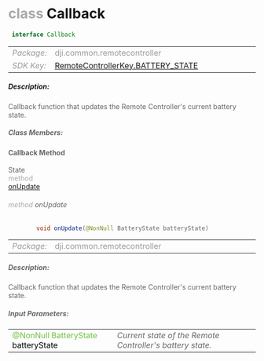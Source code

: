 <div class="article"><h1 ><font color="#AAA">class </font>Callback</h1></div>

~~~java
 interface Callback 
~~~

<html><table class="table-supportedby"><tr valign="top"><td width=15%><font color="#999"><i>Package:</i></td><td width=85%><font color="#999">dji.common.remotecontroller</td></tr><tr valign="top"><td width=15%><font color="#999"><i>SDK Key:</i></td><td width=85%><font color="#999"><a href="/Components/KeyManager/DJIRemoteControllerKey.html#remotecontrollerkey_battery_state_key">RemoteControllerKey.BATTERY_STATE</a></td></tr></table></html>



##### Description:



<font color="#666">Callback function that updates the Remote Controller's current battery state.



##### Class Members:



#### Callback Method

<div class="api-row" id="djiremotecontroller_updatebatterystate"><div class="api-col left">State</div><div class="api-col middle" style="color:#AAA">method</div><div class="api-col right"><a class="trigger" href="#djiremotecontroller_updatebatterystate_inline">onUpdate</a></div></div><div class="inline-doc" id="djiremotecontroller_updatebatterystate_inline"

><div class="article"><h6 ><font color="#AAA">method </font>onUpdate</h6></div>

~~~java
        void onUpdate(@NonNull BatteryState batteryState)
~~~

<html><table class="table-supportedby"><tr valign="top"><td width=15%><font color="#999"><i>Package:</i></td><td width=85%><font color="#999">dji.common.remotecontroller</td></tr></table></html>



##### Description:



<font color="#666">Callback function that updates the Remote Controller's current battery state.



##### Input Parameters:

<html><table class="table-inline-parameters"><tr valign="top"><td><font color="#70BF41">@NonNull BatteryState <font color="#000">batteryState</td><td><font color="#666"><i>Current state of the Remote Controller's battery state.</i></td></tr></table></html></div>


